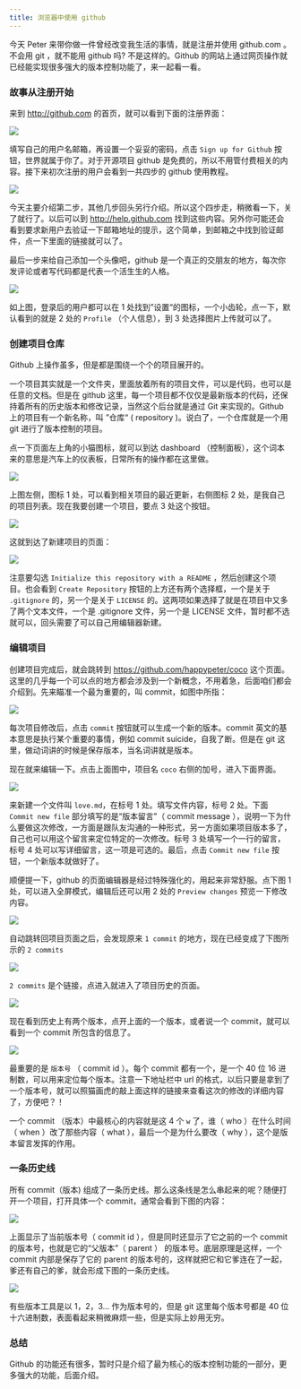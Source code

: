 ```yaml
---
title: 浏览器中使用 github
---
```


今天 Peter 来带你做一件曾经改变我生活的事情，就是注册并使用 github.com 。不会用 git ，就不能用 github 吗? 不是这样的。Github 的网站上通过网页操作就已经能实现很多强大的版本控制功能了，来一起看一看。

### 故事从注册开始

来到 <http://github.com> 的首页，就可以看到下面的注册界面：

![](https://github.com/happypeter/gitbeijing/blob/master/data/posts/images/github_in_browser/signup.png?raw=true)

填写自己的用户名邮箱，再设置一个妥妥的密码，点击 `Sign up for Github` 按钮，世界就属于你了。对于开源项目 github 是免费的，所以不用管付费相关的内容。接下来初次注册的用户会看到一共四步的 github 使用教程。

![](https://github.com/happypeter/gitbeijing/blob/master/data/posts/images/github_in_browser/help4steps.png?raw=true)

今天主要介绍第二步，其他几步回头另行介绍。所以这个四步走，稍微看一下，关了就行了。以后可以到 <http://help.github.com> 找到这些内容。另外你可能还会看到要求新用户去验证一下邮箱地址的提示，这个简单，到邮箱之中找到验证邮件，点一下里面的链接就可以了。

最后一步来给自己添加一个头像吧，github 是一个真正的交朋友的地方，每次你发评论或者写代码都是代表一个活生生的人格。

![](https://github.com/happypeter/gitbeijing/blob/master/data/posts/images/github_in_browser/set_avatar.png?raw=true)

如上图，登录后的用户都可以在 1 处找到”设置“的图标，一个小齿轮，点一下，默认看到的就是 2 处的 `Profile` （个人信息），到 3 处选择图片上传就可以了。

### 创建项目仓库

Github 上操作虽多，但是都是围绕一个个的项目展开的。

一个项目其实就是一个文件夹，里面放着所有的项目文件，可以是代码，也可以是任意的文档。但是在 github 这里，每一个项目都不仅仅是最新版本的代码，还保持着所有的历史版本和修改记录，当然这个后台就是通过 Git 来实现的。Github 上的项目有一个新名称，叫 ”仓库“ ( repository )。说白了，一个仓库就是一个用 git 进行了版本控制的项目。

点一下页面左上角的小猫图标，就可以到达 dashboard （控制面板），这个词本来的意思是汽车上的仪表板，日常所有的操作都在这里做。

![](https://github.com/happypeter/gitbeijing/blob/master/data/posts/images/github_in_browser/dashboard.png?raw=true)

上图左侧，图标 1 处，可以看到相关项目的最近更新，右侧图标 2 处，是我自己的项目列表。现在我要创建一个项目，要点 3 处这个按钮。

![](https://github.com/happypeter/gitbeijing/blob/master/data/posts/images/github_in_browser/github_dashboard.png?raw=true)

这就到达了新建项目的页面：

![](https://github.com/happypeter/gitbeijing/blob/master/data/posts/images/github_in_browser/new_project.png?raw=true)

注意要勾选 `Initialize this repository with a README` ，然后创建这个项目。也会看到 `Create Repository` 按钮的上方还有两个选择框，一个是关于 `.gitignore` 的，另一个是关于 `LICENSE` 的。这两项如果选择了就是在项目中又多了两个文本文件，一个是 .gitignore 文件，另一个是 LICENSE 文件，暂时都不选就可以，回头需要了可以自己用编辑器新建。

### 编辑项目

创建项目完成后，就会跳转到 <https://github.com/happypeter/coco> 这个页面。这里的几乎每一个可以点的地方都会涉及到一个新概念，不用着急，后面咱们都会介绍到。先来瞄准一个最为重要的，叫 commit，如图中所指：

![](https://github.com/happypeter/gitbeijing/blob/master/data/posts/images/github_in_browser/show_commit.png?raw=true)

每次项目修改后，点击 `commit` 按钮就可以生成一个新的版本。commit 英文的基本意思是执行某个重要的事情，例如 commit suicide，自我了断。但是在 git 这里，做动词讲的时候是保存版本，当名词讲就是版本。

现在就来编辑一下。点击上面图中，项目名 `coco` 右侧的加号，进入下面界面。

![](https://github.com/happypeter/gitbeijing/blob/master/data/posts/images/github_in_browser/add_new_file.png?raw=true)

来新建一个文件叫 `love.md`，在标号 1 处。填写文件内容，标号 2 处。下面 `Commit new file` 部分填写的是“版本留言”（ commit message ），说明一下为什么要做这次修改，一方面是跟队友沟通的一种形式，另一方面如果项目版本多了，自己也可以用这个留言来定位特定的一次修改。标号 3 处填写一个一行的留言，标号 4 处可以写详细留言，这一项是可选的。最后，点击 `Commit new file` 按钮，一个新版本就做好了。

顺便提一下，github 的页面编辑器是经过特殊强化的，用起来非常舒服。点下图 1 处，可以进入全屏模式，编辑后还可以用 2 处的 `Preview changes` 预览一下修改内容。

![](https://github.com/happypeter/gitbeijing/blob/master/data/posts/images/github_in_browser/github_editor.png?raw=true)

自动跳转回项目页面之后，会发现原来 `1 commit` 的地方，现在已经变成了下图所示的 `2 commits`

![](https://github.com/happypeter/gitbeijing/blob/master/data/posts/images/github_in_browser/2_commits.png?raw=true)

`2 commits` 是个链接，点进入就进入了项目历史的页面。

![](https://github.com/happypeter/gitbeijing/blob/master/data/posts/images/github_in_browser/history_view.png?raw=true)

现在看到历史上有两个版本，点开上面的一个版本，或者说一个 commit，就可以看到一个 commit 所包含的信息了。

![](https://github.com/happypeter/gitbeijing/blob/master/data/posts/images/github_in_browser/4w_commit.png?raw=true)

最重要的是 `版本号` （ commit id ）。每个 commit 都有一个，是一个 40 位 16 进制数，可以用来定位每个版本。注意一下地址栏中 url 的格式，以后只要是拿到了一个版本号，就可以照猫画虎的敲上面这样的链接来查看这次的修改的详细内容了，方便吧？！

一个 commit （版本）中最核心的内容就是这 4 个 `w` 了，谁（ who ）在什么时间（ when ）改了那些内容（ what ），最后一个是为什么要改（ why ），这个是版本留言发挥的作用。

### 一条历史线

所有 commit（版本) 组成了一条历史线。那么这条线是怎么串起来的呢？随便打开一个项目，打开具体一个 commit，通常会看到下图的内容：

![](https://github.com/happypeter/gitbeijing/blob/master/data/posts/images/github_in_browser/parent.png?raw=true)

上面显示了当前版本号（ commit id ），但是同时还显示了它之前的一个 commit 的版本号，也就是它的“父版本”（ parent ） 的版本号。底层原理是这样，一个 commit 内部是保存了它的 parent 的版本号的，这样就把它和它爹连在了一起，爹还有自己的爹，就会形成下图的一条历史线。

![](https://github.com/happypeter/gitbeijing/blob/master/data/posts/images/github_in_browser/history_line.png?raw=true)

有些版本工具是以 1，2，3... 作为版本号的，但是 git 这里每个版本号都是 40 位十六进制数，表面看起来稍微麻烦一些，但是实际上妙用无穷。

### 总结

Github 的功能还有很多，暂时只是介绍了最为核心的版本控制功能的一部分，更多强大的功能，后面介绍。
